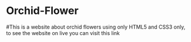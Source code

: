 # Orchid-Flower
#This is a website about orchid flowers using only HTML5 and CSS3 only, to see the website on live you can visit this link 
